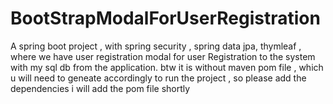 # BootStrapModalForUserRegistration
A spring boot project , with spring security , spring data jpa, thymleaf , where we have user registration modal for user  Registration to the system with my sql db from the application.
btw it is without maven pom file , which u will need to geneate accordingly to run the project , so please add the dependencies i will add the pom file shortly
